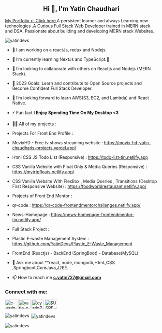 <h2 align="center"> Hi 👋, I'm Yatin Chaudhari</h2> <a target="_blank" href="https://tin-portfolio.vercel.app/">My Portfolio <- Click here </a>
A persistent learner and always  Learning new technologies .A Curious Full Stack Web Developer trained in MERN stack and DSA. Passionate about building and developing MERN stack Websites.


<p align="left">
   <img src="https://komarev.com/ghpvc/?username=yatindevs&label=Profile%20views&color=0e75b6&style=flat" alt="yatindevs"/> 
</p>

- 🔭 I am working on a reactJs, redux and  Nodejs.
- 🌱 I’m currently learning NextJs and TypeScript.😬
- 👯 I’m looking to collaborate with others on Reactjs and Nodejs (MERN Stack).
- 🥅 2023 Goals: Learn and contribute to Open Source projects and Become Confident Full Stack Developer.
- 🤔 I’m looking forward to learn AWS(S3, EC2, and Lambda) and React Native.

- ⚡ Fun fact **I Enjoy Spending Time On My Desktop <3**

- 👨‍💻 All of my projects :


- Projects For Front End Profile :
-   MovixHD - Free tv shows streaming website : https://movix-hd-yatin-chaudharis-projects.vercel.app/
-   Html CSS JS Todo List (Responsive) : https://todo-list-tin.netlify.app
-   CSS Vanilla Website with Float Only & Media Queries (Responsive) : https://mytripfloats.netlify.app/
-   CSS Vanilla Website With FlexBox , Media Queries , Transitions (Desktop First Responsive Website) : https://foodworldrestaurant.netlify.app/
   

- Projects of Front End Mentor :
-  qr-code :  https://qr-code-frontendmentorchallenges.netlify.app/
-  News-Homepage :  https://news-homepage-frontendmentor-tin.netlify.app/
 
 - Full Stack Project :
  - Plastic E-waste Management System :  https://github.com/YatinDevs/Plastic_E-Waste_Management
  - FrontEnd (Reactjs) - BackEnd (SpringBoot) - Database(MySQL)

- 💬 Ask me about **react, node, mongodb,HtmL,CSS ,Springboot,CoreJava,J2EE.

- 📫 How to reach me **c.yatin727@gmail.com**


<h3 align="left">Connect with me:</h3>
<p align="left">
<a href="https://linkedin.com/in/c-yatin727" target="blank"><img align="center" src="https://raw.githubusercontent.com/rahuldkjain/github-profile-readme-generator/master/src/images/icons/Social/linked-in-alt.svg" alt="c-yatin727" height="30" width="40" /></a>
<a href="https://www.leetcode.com/yatin_chaudhari2" target="blank"><img align="center" src="https://raw.githubusercontent.com/rahuldkjain/github-profile-readme-generator/master/src/images/icons/Social/leet-code.svg" alt="yatin_chaudhari2" height="30" width="40" /></a>
<a href="https://auth.geeksforgeeks.org/user/cyatin727" target="blank"><img align="center" src="https://raw.githubusercontent.com/rahuldkjain/github-profile-readme-generator/master/src/images/icons/Social/geeks-for-geeks.svg" alt="cyatin727" height="30" width="40" /></a>
<a href="https://discord.gg/$USPENCETIN#8380" target="blank"><img align="center" src="https://raw.githubusercontent.com/rahuldkjain/github-profile-readme-generator/master/src/images/icons/Social/discord.svg" alt="$USPENCETIN#8380" height="30" width="40" /></a>
</p>
 <p><img align="left" src="https://github-readme-stats.vercel.app/api/top-langs?username=yatindevs&show_icons=true&locale=en&layout=compact" alt="yatindevs" /></p> 

 <p>&nbsp;<img align="center" src="https://github-readme-stats.vercel.app/api?username=yatindevs&show_icons=true&locale=en" alt="yatindevs" /></p> 

<p> <img align="center" src="https://github-readme-streak-stats.herokuapp.com/?user=yatindevs&" alt="yatindevs" /></p>

